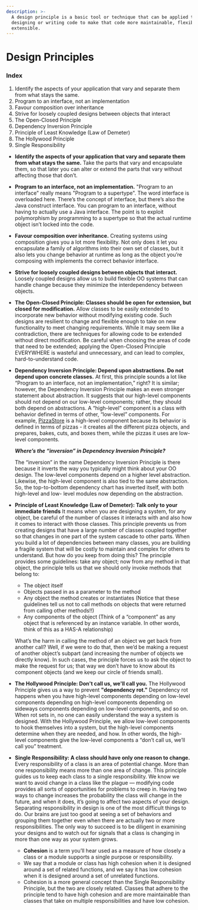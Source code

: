 ```yaml
---
description: >-
  A design principle is a basic tool or technique that can be applied to
  designing or writing code to make that code more maintainable, flexible, or
  extensible.
---
```


# Design Principles

### Index

1. Identify the aspects of your application that vary and separate them from what stays the same.
2. Program to an interface, not an implementation
3. Favour composition over inheritance
4. Strive for loosely coupled designs between objects that interact
5. The Open-Closed Principle
6. Dependency Inversion Principle
7. Principle of Least Knowledge \(Law of Demeter\)
8. The Hollywood Principle
9. Single Responsibility

* **Identify the aspects of your application that vary and separate them from what stays the same.** Take the parts that vary and encapsulate them, so that later you can alter or extend the parts that vary without affecting those that don’t.
* **Program to an interface, not an implementation.** "Program to an interface" really means "Program to a supertype". The word interface is overloaded here. There’s the concept of interface, but there’s also the Java construct interface. You can program to an interface, without having to actually use a Java interface. The point is to exploit polymorphism by programming to a supertype so that the actual runtime object isn’t locked into the code.
* **Favour composition over inheritance.** Creating systems using composition gives you a lot more flexibility. Not only does it let you encapsulate a family of algorithms into their own set of classes, but it also lets you change behavior at runtime as long as the object you’re composing with implements the correct behavior interface.
* **Strive for loosely coupled designs between objects that interact.** Loosely coupled designs allow us to build flexible OO systems that can handle change because they minimize the interdependency between objects.
* **The Open-Closed Principle: Classes should be open for extension, but closed for modification.** Allow classes to be easily extended to incorporate new behavior without modifying existing code. Such designs are resilient to change and flexible enough to take on new functionality to meet changing requirements. While it may seem like a contradiction, there are techniques for allowing code to be extended without direct modification. Be careful when choosing the areas of code that need to be extended; applying the Open-Closed Principle EVERYWHERE is wasteful and unnecessary, and can lead to complex, hard-to-understand code.
* **Dependency Inversion Principle: Depend upon abstractions. Do not depend upon concrete classes.** At first, this principle sounds a lot like “Program to an interface, not an implementation,” right? It is similar; however, the Dependency Inversion Principle makes an even stronger statement about abstraction. It suggests that our high-level components should not depend on our low-level components; rather, they should both depend on abstractions. A “high-level” component is a class with behavior defined in terms of other, “low-level” components. For example, [PizzaStore]() is a high-level component because its behavior is defined in terms of pizzas - it creates all the different pizza objects, and prepares, bakes, cuts, and boxes them, while the pizzas it uses are low-level components.

  _**Where’s the “inversion” in Dependency Inversion Principle?**_

  The “inversion” in the name Dependency Inversion Principle is there because it inverts the way you typically might think about your OO design. The low-level components depend on a higher level abstraction. Likewise, the high-level component is also tied to the same abstraction. So, the top-to-bottom dependency chart has inverted itself, with both high-level and low- level modules now depending on the abstraction.

* **Principle of Least Knowledge \(Law of Demeter\): Talk only to your immediate friends** It means when you are designing a system, for any object, be careful of the number of classes it interacts with and also how it comes to interact with those classes. This principle prevents us from creating designs that have a large number of classes coupled together so that changes in one part of the system cascade to other parts. When you build a lot of dependencies between many classes, you are building a fragile system that will be costly to maintain and complex for others to understand. But how do you keep from doing this? The principle provides some guidelines: take any object; now from any method in that object, the principle tells us that we should only invoke methods that belong to:

  * The object itself
  * Objects passed in as a parameter to the method
  * Any object the method creates or instantiates \(Notice that these guidelines tell us not to call methods on objects that were returned from calling other methods!!\)
  * Any components of the object \(Think of a “component” as any object that is referenced by an instance variable. In other words, think of this as a HAS-A relationship\)

  What’s the harm in calling the method of an object we get back from another call? Well, if we were to do that, then we’d be making a request of another object’s subpart \(and increasing the number of objects we directly know\). In such cases, the principle forces us to ask the object to make the request for us; that way we don’t have to know about its component objects \(and we keep our circle of friends small\).

* **The Hollywood Principle: Don't call us, we'll call you.** The Hollywood Principle gives us a way to prevent **"dependency rot."** Dependency rot happens when you have high-level components depending on low-level components depending on high-level components depending on sideways components depending on low-level components, and so on. When rot sets in, no one can easily understand the way a system is designed. With the Hollywood Principle, we allow low-level components to hook themselves into a system, but the high-level components determine when they are needed, and how. In other words, the high-level components give the low-level components a “don’t call us, we’ll call you” treatment.
* **Single Responsibility: A class should have only one reason to change.** Every responsibility of a class is an area of potential change. More than one responsibility means more than one area of change. This principle guides us to keep each class to a single responsibility. We know we want to avoid change in a class like the plague — modifying code provides all sorts of opportunities for problems to creep in. Having two ways to change increases the probability the class will change in the future, and when it does, it’s going to affect two aspects of your design. Separating responsibility in design is one of the most difficult things to do. Our brains are just too good at seeing a set of behaviors and grouping them together even when there are actually two or more responsibilities. The only way to succeed is to be diligent in examining your designs and to watch out for signals that a class is changing in more than one way as your system grows.
  * **Cohesion** is a term you’ll hear used as a measure of how closely a class or a module supports a single purpose or responsibility.
  * We say that a module or class has high cohesion when it is designed around a set of related functions, and we say it has low cohesion when it is designed around a set of unrelated functions.
  * Cohesion is a more general concept than the Single Responsibility Principle, but the two are closely related. Classes that adhere to the principle tend to have high cohesion and are more maintainable than classes that take on multiple responsibilities and have low cohesion.

## 

